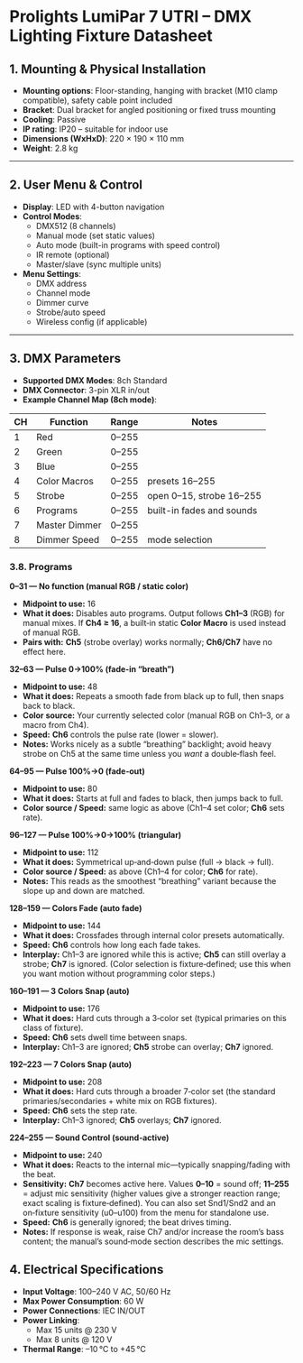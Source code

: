 # Prolights LumiPar 7 UTRI – DMX Lighting Fixture Datasheet

## 1. Mounting & Physical Installation

* **Mounting options**: Floor-standing, hanging with bracket (M10 clamp compatible), safety cable point included
* **Bracket**: Dual bracket for angled positioning or fixed truss mounting
* **Cooling**: Passive
* **IP rating**: IP20 – suitable for indoor use
* **Dimensions (WxHxD)**: 220 × 190 × 110 mm
* **Weight**: 2.8 kg

---

## 2. User Menu & Control

* **Display**: LED with 4-button navigation
* **Control Modes**:
  * DMX512 (8 channels)
  * Manual mode (set static values)
  * Auto mode (built-in programs with speed control)
  * IR remote (optional)
  * Master/slave (sync multiple units)
* **Menu Settings**:
  * DMX address
  * Channel mode
  * Dimmer curve
  * Strobe/auto speed
  * Wireless config (if applicable)

---

## 3. DMX Parameters

* **Supported DMX Modes**: 8ch Standard
* **DMX Connector**: 3-pin XLR in/out
* **Example Channel Map (8ch mode)**:

| CH | Function       | Range | Notes |
| -- | -------------- | ----- | ----- |
| 1  | Red            | 0–255 |       |
| 2  | Green          | 0–255 |       |
| 3  | Blue           | 0–255 |       |
| 4  | Color Macros   | 0–255 | presets 16–255 |
| 5  | Strobe         | 0–255 | open 0–15, strobe 16–255 |
| 6  | Programs       | 0–255 | built-in fades and sounds |
| 7  | Master Dimmer  | 0–255 |       |
| 8  | Dimmer Speed   | 0–255 | mode selection |

### 3.8. Programs

**0–31 — No function (manual RGB / static color)**

* **Midpoint to use:** 16
* **What it does:** Disables auto programs. Output follows **Ch1–3** (RGB) for manual mixes. If **Ch4 ≥ 16**, a built‑in static **Color Macro** is used instead of manual RGB.
* **Pairs with:** **Ch5** (strobe overlay) works normally; **Ch6/Ch7** have no effect here. 

**32–63 — Pulse 0→100% (fade‑in “breath”)**

* **Midpoint to use:** 48
* **What it does:** Repeats a smooth fade from black up to full, then snaps back to black.
* **Color source:** Your currently selected color (manual RGB on Ch1–3, or a macro from Ch4).
* **Speed:** **Ch6** controls the pulse rate (lower = slower).
* **Notes:** Works nicely as a subtle “breathing” backlight; avoid heavy strobe on Ch5 at the same time unless you *want* a double‑flash feel. 

**64–95 — Pulse 100%→0 (fade‑out)**

* **Midpoint to use:** 80
* **What it does:** Starts at full and fades to black, then jumps back to full.
* **Color source / Speed:** same logic as above (Ch1–4 set color; **Ch6** sets rate). 

**96–127 — Pulse 100%→0→100% (triangular)**

* **Midpoint to use:** 112
* **What it does:** Symmetrical up‑and‑down pulse (full → black → full).
* **Color source / Speed:** as above (Ch1–4 for color; **Ch6** for rate).
* **Notes:** This reads as the smoothest “breathing” variant because the slope up and down are matched. 

**128–159 — Colors Fade (auto fade)**

* **Midpoint to use:** 144
* **What it does:** Crossfades through internal color presets automatically.
* **Speed:** **Ch6** controls how long each fade takes.
* **Interplay:** Ch1–3 are ignored while this is active; **Ch5** can still overlay a strobe; **Ch7** is ignored. (Color selection is fixture‑defined; use this when you want motion without programming color steps.) 

**160–191 — 3 Colors Snap (auto)**

* **Midpoint to use:** 176
* **What it does:** Hard cuts through a 3‑color set (typical primaries on this class of fixture).
* **Speed:** **Ch6** sets dwell time between snaps.
* **Interplay:** Ch1–3 are ignored; **Ch5** strobe can overlay; **Ch7** ignored. 

**192–223 — 7 Colors Snap (auto)**

* **Midpoint to use:** 208
* **What it does:** Hard cuts through a broader 7‑color set (the standard primaries/secondaries + white mix on RGB fixtures).
* **Speed:** **Ch6** sets the step rate.
* **Interplay:** Ch1–3 ignored; **Ch5** overlays; **Ch7** ignored.

**224–255 — Sound Control (sound‑active)**

* **Midpoint to use:** 240
* **What it does:** Reacts to the internal mic—typically snapping/fading with the beat.
* **Sensitivity:** **Ch7** becomes active here. Values **0–10** = sound off; **11–255** = adjust mic sensitivity (higher values give a stronger reaction range; exact scaling is fixture‑defined). You can also set Snd1/Snd2 and an on‑fixture sensitivity (u0–u100) from the menu for standalone use.
* **Speed:** **Ch6** is generally ignored; the beat drives timing.
* **Notes:** If response is weak, raise Ch7 and/or increase the room’s bass content; the manual’s sound‑mode section describes the mic settings.

## 4. Electrical Specifications

* **Input Voltage**: 100–240 V AC, 50/60 Hz
* **Max Power Consumption**: 60 W
* **Power Connections**: IEC IN/OUT
* **Power Linking**:
  * Max 15 units @ 230 V
  * Max 8 units @ 120 V
* **Thermal Range**: –10 °C to +45 °C

